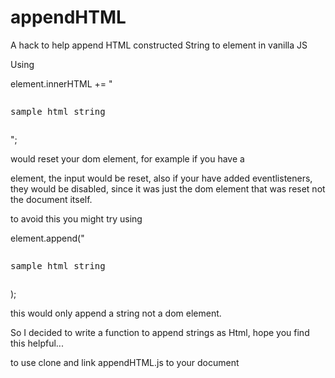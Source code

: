 # appendHTML
A hack to help append HTML constructed String to element in vanilla JS

Using 
  
  element.innerHTML += "<pre><p>sample html string</p></pre>";

would reset your dom element, 
for example if you have a <form> element, the input would be reset,
also if your have added eventlisteners, they would be disabled, since it was just the dom element that was reset not the document itself.
  
to avoid this you might try using 
  
  element.append("<pre><p>sample html string</p></pre>);

this would only append a string not a dom element.

So I decided to write a function to append strings as Html, hope you find this helpful...

to use 
clone and link appendHTML.js to your document
